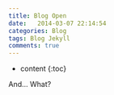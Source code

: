 ```yaml
---
title: Blog Open
date:   2014-03-07 22:14:54
categories: Blog
tags: Blog Jekyll
comments: true
---
```


* content
{:toc}

And... What?
